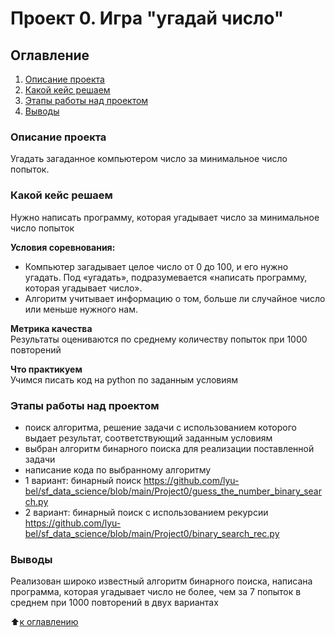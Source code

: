 # Проект 0. Игра "угадай число"
## Оглавление
1. [Описание проекта](#описание-проекта)
2. [Какой кейс решаем](#какой-кейс-решаем)
3. [Этапы работы над проектом](#этапы-работы-над-проектом)
4. [Выводы](#выводы)
    


### Описание проекта
Угадать загаданное компьютером число за минимальное число попыток.

### Какой кейс решаем
Нужно написать программу, которая угадывает число за минимальное число попыток

**Условия соревнования:**  
- Компьютер загадывает целое число от 0 до 100, и его нужно угадать. Под «угадать», подразумевается «написать программу, которая угадывает число».
- Алгоритм учитывает информацию о том, больше ли случайное число или меньше нужного нам.

**Метрика качества**     
Результаты оцениваются по среднему количеству попыток при 1000 повторений

**Что практикуем**     
Учимся писать код на python по заданным условиям

### Этапы работы над проектом
- поиск алгоритма, решение задачи с использованием которого выдает результат, соответствующий заданным условиям
- выбран алгоритм бинарного поиска для реализации поставленной задачи
- написание кода по  выбранному алгоритму
- 1 вариант: бинарный поиск
https://github.com/lyu-bel/sf_data_science/blob/main/Project0/guess_the_number_binary_search.py
- 2 вариант: бинарный поиск с использованием рекурсии
https://github.com/lyu-bel/sf_data_science/blob/main/Project0/binary_search_rec.py

### Выводы
Реализован широко известный алгоритм бинарного поиска, написана программа, которая угадывает число не более, чем за 7 попыток в среднем при 1000 повторений в двух вариантах

:arrow_up:[к оглавлению](#оглавление)